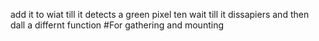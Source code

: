 add it to wiat till it detects a green pixel ten wait till it dissapiers and then dall a differnt function #For gathering and mounting
